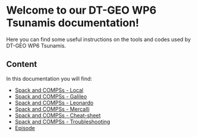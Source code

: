 # Welcome to our DT-GEO WP6 Tsunamis documentation!

Here you can find some useful instructions on the tools and codes used by DT-GEO WP6 Tsunamis.

## Content
In this documentation you will find:

- [Spack and COMPSs - Local](spack-and-compss/local.md)
- [Spack and COMPSs - Galileo](spack-and-compss/galileo.md)
- [Spack and COMPSs - Leonardo](spack-and-compss/leonardo.md)
- [Spack and COMPSs - Mercalli](spack-and-compss/mercalli.md)
- [Spack and COMPSs - Cheat-sheet](spack-and-compss/cheat-sheet.md)
- [Spack and COMPSs - Troubleshooting](spack-and-compss/troubleshooting.md)
- [Episode](episode/purpose.md)


